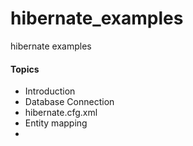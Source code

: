 # hibernate_examples
hibernate examples


#### Topics

* Introduction
* Database Connection
* hibernate.cfg.xml
* Entity mapping
* 
